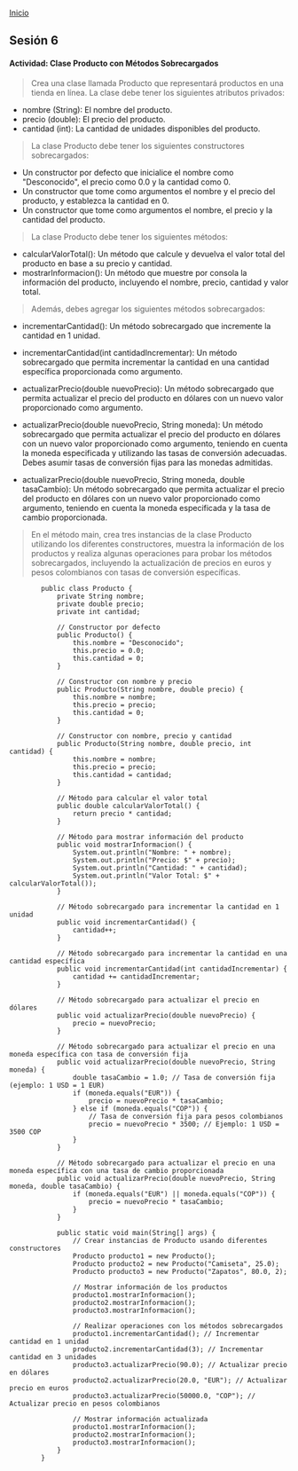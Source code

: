 <!-- No borrar o modificar -->
[Inicio](./index.md)

## Sesión 6


<!-- Su documentación aquí -->

#### Actividad: Clase Producto con Métodos Sobrecargados


>Crea una clase llamada Producto que representará productos en una tienda en línea. La clase debe tener los siguientes atributos privados:

- nombre (String): El nombre del producto.<br>
- precio (double): El precio del producto.<br>
- cantidad (int): La cantidad de unidades disponibles del producto.<br>
>
>La clase Producto debe tener los siguientes constructores sobrecargados:
>
- Un constructor por defecto que inicialice el nombre como "Desconocido", el precio como 0.0 y la cantidad como 0.
- Un constructor que tome como argumentos el nombre y el precio del producto, y establezca la cantidad en 0.
- Un constructor que tome como argumentos el nombre, el precio y la cantidad del producto.
>
>La clase Producto debe tener los siguientes métodos:
>
- calcularValorTotal(): Un método que calcule y devuelva el valor total del producto en base a su precio y cantidad.
- mostrarInformacion(): Un método que muestre por consola la información del producto, incluyendo el nombre, precio, cantidad y valor total.
>
>Además, debes agregar los siguientes métodos sobrecargados:

- incrementarCantidad(): Un método sobrecargado que incremente la cantidad en 1 unidad.

- incrementarCantidad(int cantidadIncrementar): Un método sobrecargado que permita incrementar la cantidad en una cantidad específica proporcionada como argumento.

- actualizarPrecio(double nuevoPrecio): Un método sobrecargado que permita actualizar el precio del producto en dólares con un nuevo valor proporcionado como argumento.

- actualizarPrecio(double nuevoPrecio, String moneda): Un método sobrecargado que permita actualizar el precio del producto en dólares con un nuevo valor proporcionado como argumento, teniendo en cuenta la moneda especificada y utilizando las tasas de conversión adecuadas. Debes asumir tasas de conversión fijas para las monedas admitidas.

- actualizarPrecio(double nuevoPrecio, String moneda, double tasaCambio): Un método sobrecargado que permita actualizar el precio del producto en dólares con un nuevo valor proporcionado como argumento, teniendo en cuenta la moneda especificada y la tasa de cambio proporcionada.
>
>En el método main, crea tres instancias de la clase Producto utilizando los diferentes constructores, muestra la información de los productos y realiza algunas operaciones para probar los métodos sobrecargados, incluyendo la actualización de precios en euros y pesos colombianos con tasas de conversión específicas.
>
>
~~~ 
        public class Producto {
            private String nombre;
            private double precio;
            private int cantidad;

            // Constructor por defecto
            public Producto() {
                this.nombre = "Desconocido";
                this.precio = 0.0;
                this.cantidad = 0;
            }

            // Constructor con nombre y precio
            public Producto(String nombre, double precio) {
                this.nombre = nombre;
                this.precio = precio;
                this.cantidad = 0;
            }

            // Constructor con nombre, precio y cantidad
            public Producto(String nombre, double precio, int cantidad) {
                this.nombre = nombre;
                this.precio = precio;
                this.cantidad = cantidad;
            }

            // Método para calcular el valor total
            public double calcularValorTotal() {
                return precio * cantidad;
            }

            // Método para mostrar información del producto
            public void mostrarInformacion() {
                System.out.println("Nombre: " + nombre);
                System.out.println("Precio: $" + precio);
                System.out.println("Cantidad: " + cantidad);
                System.out.println("Valor Total: $" + calcularValorTotal());
            }

            // Método sobrecargado para incrementar la cantidad en 1 unidad
            public void incrementarCantidad() {
                cantidad++;
            }

            // Método sobrecargado para incrementar la cantidad en una cantidad específica
            public void incrementarCantidad(int cantidadIncrementar) {
                cantidad += cantidadIncrementar;
            }

            // Método sobrecargado para actualizar el precio en dólares
            public void actualizarPrecio(double nuevoPrecio) {
                precio = nuevoPrecio;
            }

            // Método sobrecargado para actualizar el precio en una moneda específica con tasa de conversión fija
            public void actualizarPrecio(double nuevoPrecio, String moneda) {
                double tasaCambio = 1.0; // Tasa de conversión fija (ejemplo: 1 USD = 1 EUR)
                if (moneda.equals("EUR")) {
                    precio = nuevoPrecio * tasaCambio;
                } else if (moneda.equals("COP")) {
                    // Tasa de conversión fija para pesos colombianos
                    precio = nuevoPrecio * 3500; // Ejemplo: 1 USD = 3500 COP
                }
            }

            // Método sobrecargado para actualizar el precio en una moneda específica con una tasa de cambio proporcionada
            public void actualizarPrecio(double nuevoPrecio, String moneda, double tasaCambio) {
                if (moneda.equals("EUR") || moneda.equals("COP")) {
                    precio = nuevoPrecio * tasaCambio;
                }
            }

            public static void main(String[] args) {
                // Crear instancias de Producto usando diferentes constructores
                Producto producto1 = new Producto();
                Producto producto2 = new Producto("Camiseta", 25.0);
                Producto producto3 = new Producto("Zapatos", 80.0, 2);

                // Mostrar información de los productos
                producto1.mostrarInformacion();
                producto2.mostrarInformacion();
                producto3.mostrarInformacion();

                // Realizar operaciones con los métodos sobrecargados
                producto1.incrementarCantidad(); // Incrementar cantidad en 1 unidad
                producto2.incrementarCantidad(3); // Incrementar cantidad en 3 unidades
                producto3.actualizarPrecio(90.0); // Actualizar precio en dólares
                producto2.actualizarPrecio(20.0, "EUR"); // Actualizar precio en euros
                producto3.actualizarPrecio(50000.0, "COP"); // Actualizar precio en pesos colombianos

                // Mostrar información actualizada
                producto1.mostrarInformacion();
                producto2.mostrarInformacion();
                producto3.mostrarInformacion();
            }
        }
~~~ 
